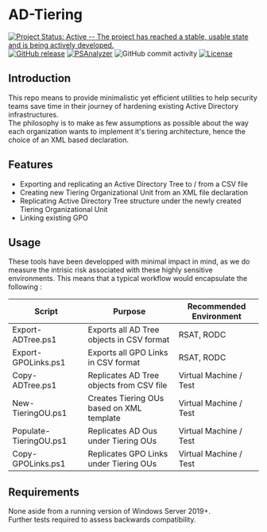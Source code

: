# AD-Tiering
[![Project Status: Active -- The project has reached a stable, usable state and is being actively developed.](http://www.repostatus.org/badges/latest/active.svg)](http://www.repostatus.org/#active)
[![GitHub release](https://img.shields.io/github/release/h4n0sh1/ad-tiering.svg)](https://github.com/h4n0sh1/AD-Tiering)
[![PSAnalyzer](https://github.com/h4n0sh1/ad-tiering/actions/workflows/powershell.yml/badge.svg?branch=main&event=push)](https://github.com/h4n0sh1/ad-tiering/actions/workflows/powershell.yml)
![GitHub commit activity](https://img.shields.io/github/commit-activity/w/h4n0sh1/ad-tiering)
[![License](https://img.shields.io/github/license/h4n0sh1/ad-tiering.svg)](https://github.com/h4n0sh1/ad-tiering/blob/master/LICENSE)

## Introduction

This repo means to provide minimalistic yet efficient utilities to help security teams save time in their journey of hardening existing Active Directory infrastructures.<br>
The philosophy is to make as few assumptions as possible about the way each organization wants to implement it's tiering architecture, hence the choice of an XML based declaration. 

## Features 

- Exporting and replicating an Active Directory Tree to / from a CSV file
- Creating new Tiering Organizational Unit from an XML file declaration
- Replicating Active Directory Tree structure under the newly created Tiering Organizational Unit
- Linking existing GPO

## Usage 

These tools have been developped with minimal impact in mind, as we do measure the intrisic risk associated with these highly sensitive environments. This means that a typical workflow would encapsulate the following : 

| Script              | Purpose                                   | Recommended Environment |
| --------------------| ------------------------------------------|-------------------------| 
| Export-ADTree.ps1  | Exports all AD Tree objects in CSV format | RSAT, RODC              |
| Export-GPOLinks.ps1 | Exports all GPO Links in CSV format       | RSAT, RODC              |
| Copy-ADTree.ps1     | Replicates AD Tree objects from CSV file  | Virtual Machine / Test  |
| New-TieringOU.ps1   | Creates Tiering OUs based on XML template | Virtual Machine / Test  |
| Populate-TieringOU.ps1 | Replicates AD Ous under Tiering OUs    | Virtual Machine / Test  |
| Copy-GPOLinks.ps1   | Replicates GPO Links under Tiering OUs    | Virtual Machine / Test  |

## Requirements

None aside from a running version of Windows Server 2019+. <br>
Further tests required to assess backwards compatibility. 
